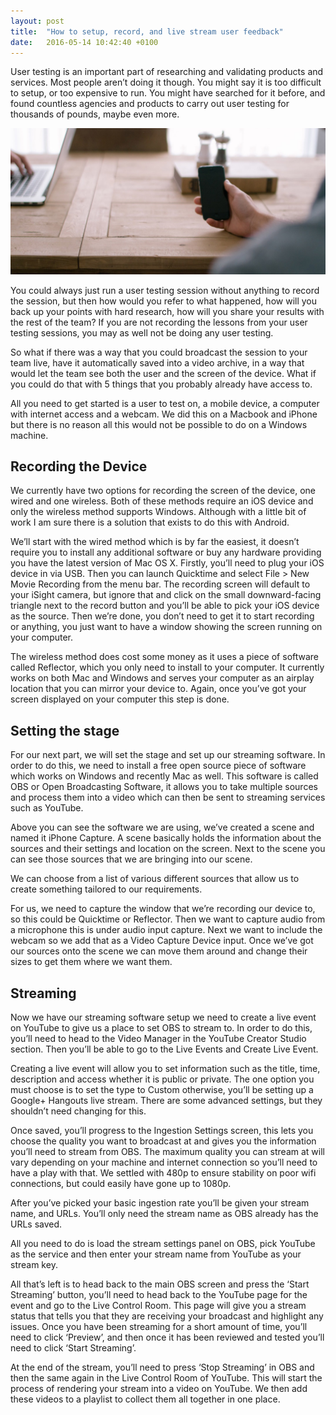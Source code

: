 ```yaml
---
layout: post
title:  "How to setup, record, and live stream user feedback"
date:   2016-05-14 10:42:40 +0100
---
```

User testing is an important part of researching and validating products and services. Most people aren’t doing it though. You might say it is too difficult to setup, or too expensive to run. You might have searched for it before, and found countless agencies and products to carry out user testing for thousands of pounds, maybe even more.

![User Testing](/assets/live-stream-user-testing.jpg)

You could always just run a user testing session without anything to record the session, but then how would you refer to what happened, how will you back up your points with hard research, how will you share your results with the rest of the team? If you are not recording the lessons from your user testing sessions, you may as well not be doing any user testing.

So what if there was a way that you could broadcast the session to your team live, have it automatically saved into a video archive, in a way that would let the team see both the user and the screen of the device. What if you could do that with 5 things that you probably already have access to.

All you need to get started is a user to test on, a mobile device, a computer with internet access and a webcam. We did this on a Macbook and iPhone but there is no reason all this would not be possible to do on a Windows machine.

## Recording the Device
We currently have two options for recording the screen of the device, one wired and one wireless. Both of these methods require an iOS device and only the wireless method supports Windows. Although with a little bit of work I am sure there is a solution that exists to do this with Android.

We’ll start with the wired method which is by far the easiest, it doesn’t require you to install any additional software or buy any hardware providing you have the latest version of Mac OS X. Firstly, you’ll need to plug your iOS device in via USB. Then you can launch Quicktime and select File > New Movie Recording from the menu bar. The recording screen will default to your iSight camera, but ignore that and click on the small downward-facing triangle next to the record button and you’ll be able to pick your iOS device as the source. Then we’re done, you don’t need to get it to start recording or anything, you just want to have a window showing the screen running on your computer.

The wireless method does cost some money as it uses a piece of software called Reflector, which you only need to install to your computer. It currently works on both Mac and Windows and serves your computer as an airplay location that you can mirror your device to. Again, once you’ve got your screen displayed on your computer this step is done.

## Setting the stage
For our next part, we will set the stage and set up our streaming software. In order to do this, we need to install a free open source piece of software which works on Windows and recently Mac as well. This software is called OBS or Open Broadcasting Software, it allows you to take multiple sources and process them into a video which can then be sent to streaming services such as YouTube.

Above you can see the software we are using, we’ve created a scene and named it iPhone Capture. A scene basically holds the information about the sources and their settings and location on the screen. Next to the scene you can see those sources that we are bringing into our scene.

We can choose from a list of various different sources that allow us to create something tailored to our requirements.

For us, we need to capture the window that we’re recording our device to, so this could be Quicktime or Reflector. Then we want to capture audio from a microphone this is under audio input capture. Next we want to include the webcam so we add that as a Video Capture Device input. Once we’ve got our sources onto the scene we can move them around and change their sizes to get them where we want them.

## Streaming
Now we have our streaming software setup we need to create a live event on YouTube to give us a place to set OBS to stream to. In order to do this, you’ll need to head to the Video Manager in the YouTube Creator Studio section. Then you’ll be able to go to the Live Events and Create Live Event.

Creating a live event will allow you to set information such as the title, time, description and access whether it is public or private. The one option you must choose is to set the type to Custom otherwise, you’ll be setting up a Google+ Hangouts live stream. There are some advanced settings, but they shouldn’t need changing for this.

Once saved, you’ll progress to the Ingestion Settings screen, this lets you choose the quality you want to broadcast at and gives you the information you’ll need to stream from OBS. The maximum quality you can stream at will vary depending on your machine and internet connection so you’ll need to have a play with that. We settled with 480p to ensure stability on poor wifi connections, but could easily have gone up to 1080p.

After you’ve picked your basic ingestion rate you’ll be given your stream name, and URLs. You’ll only need the stream name as OBS already has the URLs saved.

All you need to do is load the stream settings panel on OBS, pick YouTube as the service and then enter your stream name from YouTube as your stream key.

All that’s left is to head back to the main OBS screen and press the ‘Start Streaming’ button, you’ll need to head back to the YouTube page for the event and go to the Live Control Room. This page will give you a stream status that tells you that they are receiving your broadcast and highlight any issues. Once you have been streaming for a short amount of time, you’ll need to click ‘Preview’, and then once it has been reviewed and tested you’ll need to click ‘Start Streaming’.

At the end of the stream, you’ll need to press ‘Stop Streaming’ in OBS and then the same again in the Live Control Room of YouTube. This will start the process of rendering your stream into a video on YouTube. We then add these videos to a playlist to collect them all together in one place.

